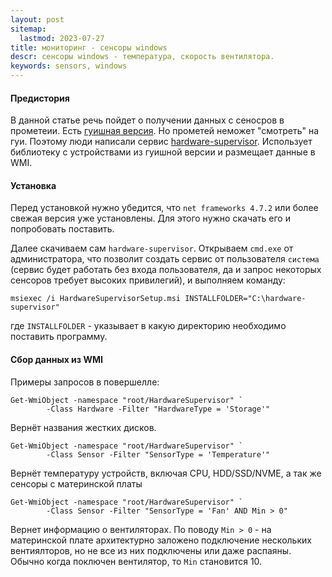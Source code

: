 ```yaml
---
layout: post
sitemap:
  lastmod: 2023-07-27
title: мониторинг - сенсоры windows
descr: сенсоры windows - температура, скорость вентилятора.
keywords: sensors, windows
---
```


#### Предистория

В данной статье речь пойдет о получении данных с сеносров в прометеии.
Есть [гуишная версия](https://github.com/LibreHardwareMonitor/LibreHardwareMonitor).
Но прометей неможет "смотреть" на гуи.
Поэтому люди написали сервис [hardware-supervisor](https://github.com/darkbrain-fc/HardwareSupervisor).
Использует библиотеку с устройствами из гуишной версии и размещает данные в WMI.

#### Установка

Перед установкой нужно убедится, что `net frameworks 4.7.2` или более свежая версия уже установлены.
Для этого нужно скачать его и попробовать поставить.

Далее скачиваем сам `hardware-supervisor`. Открываем `cmd.exe` от администратора,
что позволит создать сервис от пользователя `система`
(сервис будет работать без входа пользователя, да и запрос некоторых сенсоров требует высоких привилегий),
и выполняем команду:
```
msiexec /i HardwareSupervisorSetup.msi INSTALLFOLDER="C:\hardware-supervisor"
```

где `INSTALLFOLDER` - указывает в какую директорию необходимо поставить программу.

#### Сбор данных из WMI

Примеры запросов в повершелле:
```
Get-WmiObject -namespace "root/HardwareSupervisor" `
		-Class Hardware -Filter "HardwareType = 'Storage'"
```
Вернёт названия жестких дисков.


```
Get-WmiObject -namespace "root/HardwareSupervisor" `
		-Class Sensor -Filter "SensorType = 'Temperature'"
```
Вернёт температуру устройств, включая CPU, HDD/SSD/NVME, а так же сенсоры с материнской платы

```
Get-WmiObject -namespace "root/HardwareSupervisor" `
		-Class Sensor -Filter "SensorType = 'Fan' AND Min > 0"
```
Вернет информацию о вентиляторах. По поводу `Min > 0` - на материнской плате архитектурно
заложено подключение нескольких вентиялторов, но не все из них подключены или даже распаяны.
Обычно когда поключен вентилятор, то `Min` становится 10.

